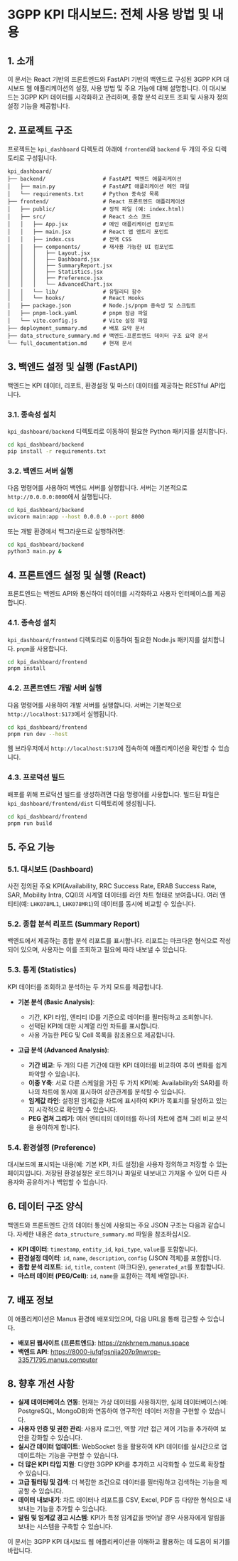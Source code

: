 # 3GPP KPI 대시보드: 전체 사용 방법 및 내용

## 1. 소개

이 문서는 React 기반의 프론트엔드와 FastAPI 기반의 백엔드로 구성된 3GPP KPI 대시보드 웹 애플리케이션의 설정, 사용 방법 및 주요 기능에 대해 설명합니다. 이 대시보드는 3GPP KPI 데이터를 시각화하고 관리하며, 종합 분석 리포트 조회 및 사용자 정의 설정 기능을 제공합니다.

## 2. 프로젝트 구조

프로젝트는 `kpi_dashboard` 디렉토리 아래에 `frontend`와 `backend` 두 개의 주요 디렉토리로 구성됩니다.

```
kpi_dashboard/
├── backend/                  # FastAPI 백엔드 애플리케이션
│   ├── main.py               # FastAPI 애플리케이션 메인 파일
│   └── requirements.txt      # Python 종속성 목록
├── frontend/                 # React 프론트엔드 애플리케이션
│   ├── public/               # 정적 파일 (예: index.html)
│   ├── src/                  # React 소스 코드
│   │   ├── App.jsx           # 메인 애플리케이션 컴포넌트
│   │   ├── main.jsx          # React 앱 엔트리 포인트
│   │   ├── index.css         # 전역 CSS
│   │   ├── components/       # 재사용 가능한 UI 컴포넌트
│   │   │   ├── Layout.jsx
│   │   │   ├── Dashboard.jsx
│   │   │   ├── SummaryReport.jsx
│   │   │   ├── Statistics.jsx
│   │   │   ├── Preference.jsx
│   │   │   └── AdvancedChart.jsx
│   │   └── lib/              # 유틸리티 함수
│   │   └── hooks/            # React Hooks
│   ├── package.json          # Node.js/pnpm 종속성 및 스크립트
│   ├── pnpm-lock.yaml        # pnpm 잠금 파일
│   └── vite.config.js        # Vite 설정 파일
├── deployment_summary.md     # 배포 요약 문서
├── data_structure_summary.md # 백엔드-프론트엔드 데이터 구조 요약 문서
└── full_documentation.md     # 현재 문서
```

## 3. 백엔드 설정 및 실행 (FastAPI)

백엔드는 KPI 데이터, 리포트, 환경설정 및 마스터 데이터를 제공하는 RESTful API입니다.

### 3.1. 종속성 설치

`kpi_dashboard/backend` 디렉토리로 이동하여 필요한 Python 패키지를 설치합니다.

```bash
cd kpi_dashboard/backend
pip install -r requirements.txt
```

### 3.2. 백엔드 서버 실행

다음 명령어를 사용하여 백엔드 서버를 실행합니다. 서버는 기본적으로 `http://0.0.0.0:8000`에서 실행됩니다.

```bash
cd kpi_dashboard/backend
uvicorn main:app --host 0.0.0.0 --port 8000
```

또는 개발 환경에서 백그라운드로 실행하려면:

```bash
cd kpi_dashboard/backend
python3 main.py &
```

## 4. 프론트엔드 설정 및 실행 (React)

프론트엔드는 백엔드 API와 통신하여 데이터를 시각화하고 사용자 인터페이스를 제공합니다.

### 4.1. 종속성 설치

`kpi_dashboard/frontend` 디렉토리로 이동하여 필요한 Node.js 패키지를 설치합니다. `pnpm`을 사용합니다.

```bash
cd kpi_dashboard/frontend
pnpm install
```

### 4.2. 프론트엔드 개발 서버 실행

다음 명령어를 사용하여 개발 서버를 실행합니다. 서버는 기본적으로 `http://localhost:5173`에서 실행됩니다.

```bash
cd kpi_dashboard/frontend
pnpm run dev --host
```

웹 브라우저에서 `http://localhost:5173`에 접속하여 애플리케이션을 확인할 수 있습니다.

### 4.3. 프로덕션 빌드

배포를 위해 프로덕션 빌드를 생성하려면 다음 명령어를 사용합니다. 빌드된 파일은 `kpi_dashboard/frontend/dist` 디렉토리에 생성됩니다.

```bash
cd kpi_dashboard/frontend
pnpm run build
```

## 5. 주요 기능

### 5.1. 대시보드 (Dashboard)

사전 정의된 주요 KPI(Availability, RRC Success Rate, ERAB Success Rate, SAR, Mobility Intra, CQI)의 시계열 데이터를 라인 차트 형태로 보여줍니다. 여러 엔티티(예: `LHK078ML1`, `LHK078MR1`)의 데이터를 동시에 비교할 수 있습니다.

### 5.2. 종합 분석 리포트 (Summary Report)

백엔드에서 제공하는 종합 분석 리포트를 표시합니다. 리포트는 마크다운 형식으로 작성되어 있으며, 사용자는 이를 조회하고 필요에 따라 내보낼 수 있습니다.

### 5.3. 통계 (Statistics)

KPI 데이터를 조회하고 분석하는 두 가지 모드를 제공합니다.

-   **기본 분석 (Basic Analysis)**:
    -   기간, KPI 타입, 엔티티 ID를 기준으로 데이터를 필터링하고 조회합니다.
    -   선택된 KPI에 대한 시계열 라인 차트를 표시합니다.
    -   사용 가능한 PEG 및 Cell 목록을 참조용으로 제공합니다.

-   **고급 분석 (Advanced Analysis)**:
    -   **기간 비교**: 두 개의 다른 기간에 대한 KPI 데이터를 비교하여 추이 변화를 쉽게 파악할 수 있습니다.
    -   **이중 Y축**: 서로 다른 스케일을 가진 두 가지 KPI(예: Availability와 SAR)를 하나의 차트에 동시에 표시하여 상관관계를 분석할 수 있습니다.
    -   **임계값 라인**: 설정된 임계값을 차트에 표시하여 KPI가 목표치를 달성하고 있는지 시각적으로 확인할 수 있습니다.
    -   **PEG 겹쳐 그리기**: 여러 엔티티의 데이터를 하나의 차트에 겹쳐 그려 비교 분석을 용이하게 합니다.

### 5.4. 환경설정 (Preference)

대시보드에 표시되는 내용(예: 기본 KPI, 차트 설정)을 사용자 정의하고 저장할 수 있는 페이지입니다. 저장된 환경설정은 로드하거나 파일로 내보내고 가져올 수 있어 다른 사용자와 공유하거나 백업할 수 있습니다.

## 6. 데이터 구조 양식

백엔드와 프론트엔드 간의 데이터 통신에 사용되는 주요 JSON 구조는 다음과 같습니다. 자세한 내용은 `data_structure_summary.md` 파일을 참조하십시오.

-   **KPI 데이터**: `timestamp`, `entity_id`, `kpi_type`, `value`를 포함합니다.
-   **환경설정 데이터**: `id`, `name`, `description`, `config` (JSON 객체)를 포함합니다.
-   **종합 분석 리포트**: `id`, `title`, `content` (마크다운), `generated_at`를 포함합니다.
-   **마스터 데이터 (PEG/Cell)**: `id`, `name`을 포함하는 객체 배열입니다.

## 7. 배포 정보

이 애플리케이션은 Manus 환경에 배포되었으며, 다음 URL을 통해 접근할 수 있습니다.

-   **배포된 웹사이트 (프론트엔드)**: https://znkhrnem.manus.space
-   **백엔드 API**: https://8000-iufqfgsnija207p9nwrop-33571795.manus.computer

## 8. 향후 개선 사항

-   **실제 데이터베이스 연동**: 현재는 가상 데이터를 사용하지만, 실제 데이터베이스(예: PostgreSQL, MongoDB)와 연동하여 영구적인 데이터 저장을 구현할 수 있습니다.
-   **사용자 인증 및 권한 관리**: 사용자 로그인, 역할 기반 접근 제어 기능을 추가하여 보안을 강화할 수 있습니다.
-   **실시간 데이터 업데이트**: WebSocket 등을 활용하여 KPI 데이터를 실시간으로 업데이트하는 기능을 구현할 수 있습니다.
-   **더 많은 KPI 타입 지원**: 다양한 3GPP KPI를 추가하고 시각화할 수 있도록 확장할 수 있습니다.
-   **고급 필터링 및 검색**: 더 복잡한 조건으로 데이터를 필터링하고 검색하는 기능을 제공할 수 있습니다.
-   **데이터 내보내기**: 차트 데이터나 리포트를 CSV, Excel, PDF 등 다양한 형식으로 내보내는 기능을 추가할 수 있습니다.
-   **알림 및 임계값 경고 시스템**: KPI가 특정 임계값을 벗어날 경우 사용자에게 알림을 보내는 시스템을 구축할 수 있습니다.

이 문서는 3GPP KPI 대시보드 웹 애플리케이션을 이해하고 활용하는 데 도움이 되기를 바랍니다.

